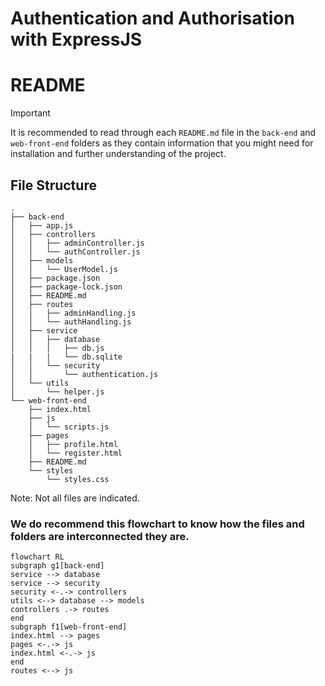 # Authentication and Authorisation with ExpressJS
# README
> [!IMPORTANT]
> It is recommended to read through each `README.md` file in the `back-end` and `web-front-end` folders as they contain information that you might need for installation and further understanding of the project.
## File Structure

```
.
├── back-end
│   ├── app.js
│   ├── controllers
│   │   ├── adminController.js
│   │   └── authController.js
│   ├── models
│   │   └── UserModel.js
│   ├── package.json
│   ├── package-lock.json
│   ├── README.md
│   ├── routes
│   │   ├── adminHandling.js
│   │   └── authHandling.js
│   ├── service
│   │   ├── database
│   │   │   ├── db.js
|   |   |   └── db.sqlite
│   │   └── security
│   │       └── authentication.js
│   └── utils
│       └── helper.js
└── web-front-end
    ├── index.html
    ├── js
    │   └── scripts.js
    ├── pages
    │   ├── profile.html
    │   └── register.html
    ├── README.md
    └── styles
        └── styles.css
```
Note: Not all files are indicated.
### We do recommend this flowchart to know how the files and folders are interconnected they are.

```mermaid
flowchart RL
subgraph g1[back-end]
service --> database
service --> security
security <-.-> controllers
utils <--> database --> models
controllers .-> routes
end
subgraph f1[web-front-end]
index.html --> pages
pages <-.-> js
index.html <-.-> js
end
routes <--> js
```
